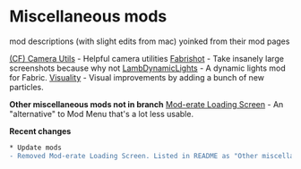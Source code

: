 # Miscellaneous mods

mod descriptions (with slight edits from mac) yoinked from their mod pages

[(CF) Camera Utils](https://www.curseforge.com/minecraft/mc-mods/camera-utils) - Helpful camera utilities
[Fabrishot](https://www.modrinth.com/mod/fabrishot) - Take insanely large screenshots because why not
[LambDynamicLights](https://www.modrinth.com/mod/lambdynamiclights) - A dynamic lights mod for Fabric.
[Visuality](https://www.modrinth.com/mod/visuality) - Visual improvements by adding a bunch of new particles.

**Other miscellaneous mods not in branch**
[Mod-erate Loading Screen](https://www.modrinth.com/mod/moderate-loading-screen) - An "alternative" to Mod Menu that's a lot less usable.

**Recent changes**

``````diff
* Update mods
- Removed Mod-erate Loading Screen. Listed in README as "Other miscellaneous mods not in branch"
``````

